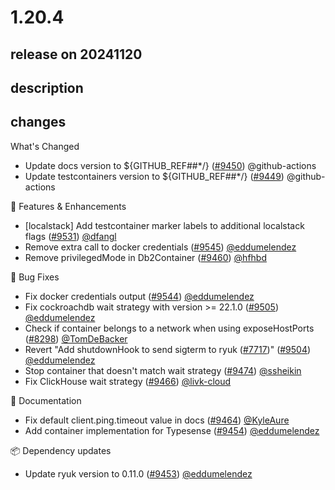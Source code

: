 # 1.20.4

## release on 20241120
## description
## changes
What's Changed

* Update docs version to ${GITHUB_REF##*/} (<a class="issue-link js-issue-link" data-error-text="Failed to load title" data-id="2606291979" data-permission-text="Title is private" data-url="https://github.com/testcontainers/testcontainers-java/issues/9450" data-hovercard-type="pull_request" data-hovercard-url="/testcontainers/testcontainers-java/pull/9450/hovercard" href="https://github.com/testcontainers/testcontainers-java/pull/9450">#9450</a>) @github-actions
* Update testcontainers version to ${GITHUB_REF##*/} (<a class="issue-link js-issue-link" data-error-text="Failed to load title" data-id="2606291894" data-permission-text="Title is private" data-url="https://github.com/testcontainers/testcontainers-java/issues/9449" data-hovercard-type="pull_request" data-hovercard-url="/testcontainers/testcontainers-java/pull/9449/hovercard" href="https://github.com/testcontainers/testcontainers-java/pull/9449">#9449</a>) @github-actions

🚀 Features & Enhancements

* [localstack] Add testcontainer marker labels to additional localstack flags (<a class="issue-link js-issue-link" data-error-text="Failed to load title" data-id="2668571031" data-permission-text="Title is private" data-url="https://github.com/testcontainers/testcontainers-java/issues/9531" data-hovercard-type="pull_request" data-hovercard-url="/testcontainers/testcontainers-java/pull/9531/hovercard" href="https://github.com/testcontainers/testcontainers-java/pull/9531">#9531</a>) <a class="user-mention notranslate" data-hovercard-type="user" data-hovercard-url="/users/dfangl/hovercard" data-octo-click="hovercard-link-click" data-octo-dimensions="link_type:self" href="https://github.com/dfangl">@dfangl</a>
* Remove extra call to docker credentials (<a class="issue-link js-issue-link" data-error-text="Failed to load title" data-id="2674009390" data-permission-text="Title is private" data-url="https://github.com/testcontainers/testcontainers-java/issues/9545" data-hovercard-type="pull_request" data-hovercard-url="/testcontainers/testcontainers-java/pull/9545/hovercard" href="https://github.com/testcontainers/testcontainers-java/pull/9545">#9545</a>) <a class="user-mention notranslate" data-hovercard-type="user" data-hovercard-url="/users/eddumelendez/hovercard" data-octo-click="hovercard-link-click" data-octo-dimensions="link_type:self" href="https://github.com/eddumelendez">@eddumelendez</a>
* Remove privilegedMode in Db2Container (<a class="issue-link js-issue-link" data-error-text="Failed to load title" data-id="2609961451" data-permission-text="Title is private" data-url="https://github.com/testcontainers/testcontainers-java/issues/9460" data-hovercard-type="pull_request" data-hovercard-url="/testcontainers/testcontainers-java/pull/9460/hovercard" href="https://github.com/testcontainers/testcontainers-java/pull/9460">#9460</a>) <a class="user-mention notranslate" data-hovercard-type="user" data-hovercard-url="/users/hfhbd/hovercard" data-octo-click="hovercard-link-click" data-octo-dimensions="link_type:self" href="https://github.com/hfhbd">@hfhbd</a>

🐛 Bug Fixes

* Fix docker credentials output (<a class="issue-link js-issue-link" data-error-text="Failed to load title" data-id="2673291438" data-permission-text="Title is private" data-url="https://github.com/testcontainers/testcontainers-java/issues/9544" data-hovercard-type="pull_request" data-hovercard-url="/testcontainers/testcontainers-java/pull/9544/hovercard" href="https://github.com/testcontainers/testcontainers-java/pull/9544">#9544</a>) <a class="user-mention notranslate" data-hovercard-type="user" data-hovercard-url="/users/eddumelendez/hovercard" data-octo-click="hovercard-link-click" data-octo-dimensions="link_type:self" href="https://github.com/eddumelendez">@eddumelendez</a>
* Fix cockroachdb wait strategy with version >= 22.1.0 (<a class="issue-link js-issue-link" data-error-text="Failed to load title" data-id="2642040331" data-permission-text="Title is private" data-url="https://github.com/testcontainers/testcontainers-java/issues/9505" data-hovercard-type="pull_request" data-hovercard-url="/testcontainers/testcontainers-java/pull/9505/hovercard" href="https://github.com/testcontainers/testcontainers-java/pull/9505">#9505</a>) <a class="user-mention notranslate" data-hovercard-type="user" data-hovercard-url="/users/eddumelendez/hovercard" data-octo-click="hovercard-link-click" data-octo-dimensions="link_type:self" href="https://github.com/eddumelendez">@eddumelendez</a>
* Check if container belongs to a network when using exposeHostPorts (<a class="issue-link js-issue-link" data-error-text="Failed to load title" data-id="2124376441" data-permission-text="Title is private" data-url="https://github.com/testcontainers/testcontainers-java/issues/8298" data-hovercard-type="pull_request" data-hovercard-url="/testcontainers/testcontainers-java/pull/8298/hovercard" href="https://github.com/testcontainers/testcontainers-java/pull/8298">#8298</a>) <a class="user-mention notranslate" data-hovercard-type="user" data-hovercard-url="/users/TomDeBacker/hovercard" data-octo-click="hovercard-link-click" data-octo-dimensions="link_type:self" href="https://github.com/TomDeBacker">@TomDeBacker</a>
* Revert "Add shutdownHook to send sigterm to ryuk (<a class="issue-link js-issue-link" data-error-text="Failed to load title" data-id="1959817843" data-permission-text="Title is private" data-url="https://github.com/testcontainers/testcontainers-java/issues/7717" data-hovercard-type="pull_request" data-hovercard-url="/testcontainers/testcontainers-java/pull/7717/hovercard" href="https://github.com/testcontainers/testcontainers-java/pull/7717">#7717</a>)" (<a class="issue-link js-issue-link" data-error-text="Failed to load title" data-id="2638860485" data-permission-text="Title is private" data-url="https://github.com/testcontainers/testcontainers-java/issues/9504" data-hovercard-type="pull_request" data-hovercard-url="/testcontainers/testcontainers-java/pull/9504/hovercard" href="https://github.com/testcontainers/testcontainers-java/pull/9504">#9504</a>) <a class="user-mention notranslate" data-hovercard-type="user" data-hovercard-url="/users/eddumelendez/hovercard" data-octo-click="hovercard-link-click" data-octo-dimensions="link_type:self" href="https://github.com/eddumelendez">@eddumelendez</a>
* Stop container that doesn't match wait strategy (<a class="issue-link js-issue-link" data-error-text="Failed to load title" data-id="2619778195" data-permission-text="Title is private" data-url="https://github.com/testcontainers/testcontainers-java/issues/9474" data-hovercard-type="pull_request" data-hovercard-url="/testcontainers/testcontainers-java/pull/9474/hovercard" href="https://github.com/testcontainers/testcontainers-java/pull/9474">#9474</a>) <a class="user-mention notranslate" data-hovercard-type="user" data-hovercard-url="/users/ssheikin/hovercard" data-octo-click="hovercard-link-click" data-octo-dimensions="link_type:self" href="https://github.com/ssheikin">@ssheikin</a>
* Fix ClickHouse wait strategy (<a class="issue-link js-issue-link" data-error-text="Failed to load title" data-id="2615645207" data-permission-text="Title is private" data-url="https://github.com/testcontainers/testcontainers-java/issues/9466" data-hovercard-type="pull_request" data-hovercard-url="/testcontainers/testcontainers-java/pull/9466/hovercard" href="https://github.com/testcontainers/testcontainers-java/pull/9466">#9466</a>) <a class="user-mention notranslate" data-hovercard-type="user" data-hovercard-url="/users/livk-cloud/hovercard" data-octo-click="hovercard-link-click" data-octo-dimensions="link_type:self" href="https://github.com/livk-cloud">@livk-cloud</a>

📖 Documentation

* Fix default client.ping.timeout value in docs (<a class="issue-link js-issue-link" data-error-text="Failed to load title" data-id="2615156219" data-permission-text="Title is private" data-url="https://github.com/testcontainers/testcontainers-java/issues/9464" data-hovercard-type="pull_request" data-hovercard-url="/testcontainers/testcontainers-java/pull/9464/hovercard" href="https://github.com/testcontainers/testcontainers-java/pull/9464">#9464</a>) <a class="user-mention notranslate" data-hovercard-type="user" data-hovercard-url="/users/KyleAure/hovercard" data-octo-click="hovercard-link-click" data-octo-dimensions="link_type:self" href="https://github.com/KyleAure">@KyleAure</a>
* Add container implementation for Typesense (<a class="issue-link js-issue-link" data-error-text="Failed to load title" data-id="2609324854" data-permission-text="Title is private" data-url="https://github.com/testcontainers/testcontainers-java/issues/9454" data-hovercard-type="pull_request" data-hovercard-url="/testcontainers/testcontainers-java/pull/9454/hovercard" href="https://github.com/testcontainers/testcontainers-java/pull/9454">#9454</a>) <a class="user-mention notranslate" data-hovercard-type="user" data-hovercard-url="/users/eddumelendez/hovercard" data-octo-click="hovercard-link-click" data-octo-dimensions="link_type:self" href="https://github.com/eddumelendez">@eddumelendez</a>

📦 Dependency updates

* Update ryuk version to 0.11.0 (<a class="issue-link js-issue-link" data-error-text="Failed to load title" data-id="2609022811" data-permission-text="Title is private" data-url="https://github.com/testcontainers/testcontainers-java/issues/9453" data-hovercard-type="pull_request" data-hovercard-url="/testcontainers/testcontainers-java/pull/9453/hovercard" href="https://github.com/testcontainers/testcontainers-java/pull/9453">#9453</a>) <a class="user-mention notranslate" data-hovercard-type="user" data-hovercard-url="/users/eddumelendez/hovercard" data-octo-click="hovercard-link-click" data-octo-dimensions="link_type:self" href="https://github.com/eddumelendez">@eddumelendez</a>

